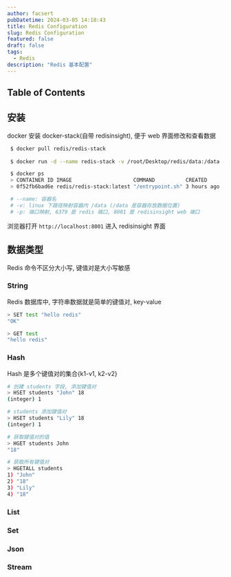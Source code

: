 ```yaml
---
author: facsert
pubDatetime: 2024-03-05 14:18:43
title: Redis Configuration
slug: Redis Configuration
featured: false
draft: false
tags:
  - Redis
description: "Redis 基本配置"
---
```



## Table of Contents

## 安装

docker 安装 docker-stack(自带 redisinsight), 便于 web 界面修改和查看数据

```bash
 $ docker pull redis/redis-stack
 
 $ docker run -d --name redis-stack -v /root/Desktop/redis/data:/data -p 6379:6379 -p 8001:8001 redis/redis-stack:latest

 $ docker ps
 > CONTAINER ID IMAGE                    COMMAND          CREATED      STATUS      PORTS                                                                                 NAMES
 > 0f52fb6bad6e redis/redis-stack:latest "/entrypoint.sh" 3 hours ago  Up 3 hours  0.0.0.0:6379->6379/tcp, :::6379->6379/tcp, 0.0.0.0:8001->8001/tcp, :::8001->8001/tcp  redis-stack

 # --name: 容器名
 # -v: linux 下路径映射容器内 /data (/data 是容器存放数据位置)
 # -p: 端口映射, 6379 是 redis 端口, 8001 是 redisinsight web 端口
```

浏览器打开 `http://localhost:8001` 进入 redisinsight 界面

## 数据类型

Redis 命令不区分大小写, 键值对是大小写敏感

### String

Redis 数据库中, 字符串数据就是简单的键值对, key-value

```bash
> SET test "hello redis"
"OK"

> GET test
"hello redis"
```

### Hash

Hash 是多个键值对的集合{k1-v1, k2-v2}

```bash
# 创建 students 字段, 添加键值对
> HSET students "John" 18
(integer) 1

# students 添加键值对
> HSET students "Lily" 18
(integer) 1

# 获取键值对的值
> HGET students John
"18"

# 获取所有键值对
> HGETALL students
1) "John"
2) "18"
3) "Lily"
4) "18"
```

### List

### Set

### Json

### Stream
